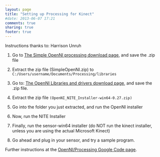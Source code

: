 ```yaml
---
layout: page
title: "Setting up Processing for Kinect"
#date: 2013-06-07 17:21
comments: true
sharing: true
footer: true
---
```

Instructions thanks to: Harrison Unruh

1. Go to [The Simple OpenNI processing download page](http://code.google.com/p/simple-openni/downloads/detail?name=SimpleOpenNI-0.27.zip&can=2&q=SimpleOpenNI), and save the .zip file

2. Extract the zip file (SimpleOpenNI.zip) to `C:/Users/username/Documents/Processing/libraries`

3. Go to: [The OpenNI Libraries and drivers download page](http://code.google.com/p/simple-openni/downloads/detail?name=OpenNI_NITE_Installer-win64-0.27.zip&can=2&q=OpenNI_NITE_Installer+win64), and save the .zip file.

4. Extract the zip file `(OpenNI_NITE_Installer-win64-0.27.zip)`

5. Go into the folder you just extracted, and run the OpenNI installer

6. Now, run the NITE Installer

7. Finally, run the sensor-win64 installer (do NOT run the kinect installer, unless you are using the actual Microsoft Kinect)

8. Go ahead and plug in your sensor, and try a sample program.

Further instructions at the [OpenNI/Processing Google Code page](http://code.google.com/p/simple-openni/wiki/Installation).
